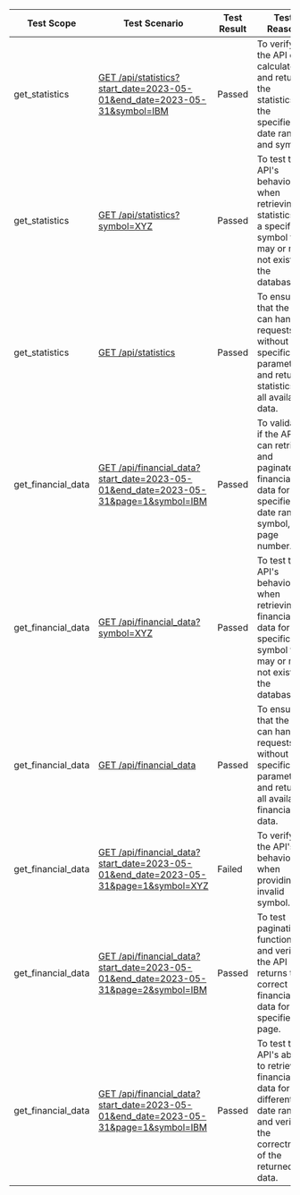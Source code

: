 
| Test Scope        | Test Scenario                                                                                                                                                                               | Test Result | Test Reason                                                                                                                                               |
| ----------------- |---------------------------------------------------------------------------------------------------------------------------------------------------------------------------------------------| ----------- | --------------------------------------------------------------------------------------------------------------------------------------------------------- |
| get_statistics    | [GET /api/statistics?start_date=2023-05-01&end_date=2023-05-31&symbol=IBM](http://127.0.0.1:5005/api/statistics?start_date=2023-05-01&end_date=2023-05-31&symbol=IBM)                       | Passed      | To verify if the API can calculate and return the statistics for the specified date range and symbol.                                                    |
| get_statistics    | [GET /api/statistics?symbol=XYZ](http://127.0.0.1:5005/api/statistics?symbol=XYZ)                                                                                                           | Passed      | To test the API's behavior when retrieving statistics for a specific symbol that may or may not exist in the database.                                    |
| get_statistics    | [GET /api/statistics](http://127.0.0.1:5005/api/statistics)                                                                                                                                 | Passed      | To ensure that the API can handle requests without any specific parameters and return statistics for all available data.                                  |
| get_financial_data | [GET /api/financial_data?start_date=2023-05-01&end_date=2023-05-31&page=1&symbol=IBM](http://127.0.0.1:5005/api/financial_data?start_date=2023-05-01&end_date=2023-05-31&page=1&symbol=IBM) | Passed      | To validate if the API can retrieve and paginate financial data for the specified date range, symbol, and page number.                                    |
| get_financial_data | [GET /api/financial_data?symbol=XYZ](http://127.0.0.1:5005/api/financial_data?symbol=XYZ)                                                                                                   | Passed      | To test the API's behavior when retrieving financial data for a specific symbol that may or may not exist in the database.                                |
| get_financial_data | [GET /api/financial_data](http://127.0.0.1:5005/api/financial_data)                                                                                                                         | Passed      | To ensure that the API can handle requests without any specific parameters and return all available financial data.                                      |
| get_financial_data | [GET /api/financial_data?start_date=2023-05-01&end_date=2023-05-31&page=1&symbol=XYZ](http://127.0.0.1:5005/api/financial_data?start_date=2023-05-01&end_date=2023-05-31&page=1&symbol=XYZ) | Failed      | To verify the API's behavior when providing an invalid symbol.                                                                                            |
| get_financial_data | [GET /api/financial_data?start_date=2023-05-01&end_date=2023-05-31&page=2&symbol=IBM](http://127.0.0.1:5005/api/financial_data?start_date=2023-05-01&end_date=2023-05-31&page=2&symbol=IBM) | Passed      | To test pagination functionality and verify if the API returns the correct financial data for the specified page.                                       |
| get_financial_data | [GET /api/financial_data?start_date=2023-05-01&end_date=2023-05-31&page=1&symbol=IBM](http://127.0.0.1:5005/api/financial_data?start_date=2023-05-01&end_date=2023-05-31&page=1&symbol=IBM) | Passed      | To test the API's ability to retrieve financial data for a different date range and verify the correctness of the returned data.                       |
